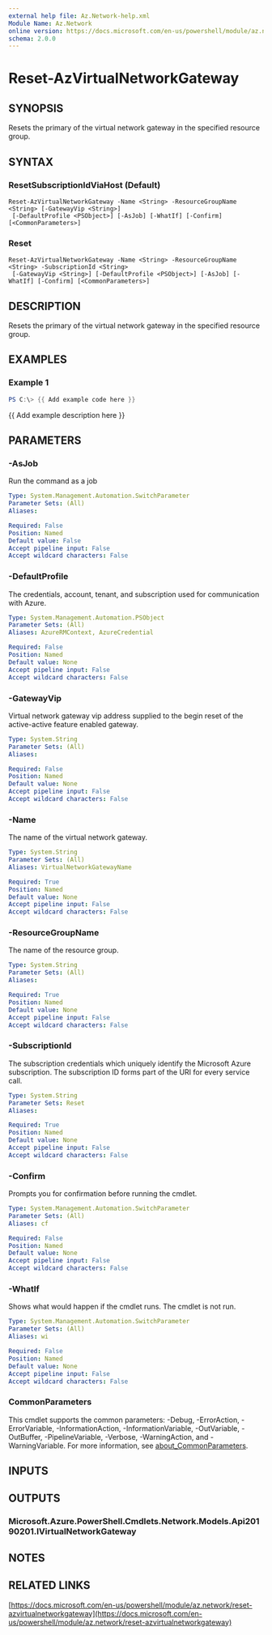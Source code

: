 ```yaml
---
external help file: Az.Network-help.xml
Module Name: Az.Network
online version: https://docs.microsoft.com/en-us/powershell/module/az.network/reset-azvirtualnetworkgateway
schema: 2.0.0
---
```


# Reset-AzVirtualNetworkGateway

## SYNOPSIS
Resets the primary of the virtual network gateway in the specified resource group.

## SYNTAX

### ResetSubscriptionIdViaHost (Default)
```
Reset-AzVirtualNetworkGateway -Name <String> -ResourceGroupName <String> [-GatewayVip <String>]
 [-DefaultProfile <PSObject>] [-AsJob] [-WhatIf] [-Confirm] [<CommonParameters>]
```

### Reset
```
Reset-AzVirtualNetworkGateway -Name <String> -ResourceGroupName <String> -SubscriptionId <String>
 [-GatewayVip <String>] [-DefaultProfile <PSObject>] [-AsJob] [-WhatIf] [-Confirm] [<CommonParameters>]
```

## DESCRIPTION
Resets the primary of the virtual network gateway in the specified resource group.

## EXAMPLES

### Example 1
```powershell
PS C:\> {{ Add example code here }}
```

{{ Add example description here }}

## PARAMETERS

### -AsJob
Run the command as a job

```yaml
Type: System.Management.Automation.SwitchParameter
Parameter Sets: (All)
Aliases:

Required: False
Position: Named
Default value: False
Accept pipeline input: False
Accept wildcard characters: False
```

### -DefaultProfile
The credentials, account, tenant, and subscription used for communication with Azure.

```yaml
Type: System.Management.Automation.PSObject
Parameter Sets: (All)
Aliases: AzureRMContext, AzureCredential

Required: False
Position: Named
Default value: None
Accept pipeline input: False
Accept wildcard characters: False
```

### -GatewayVip
Virtual network gateway vip address supplied to the begin reset of the active-active feature enabled gateway.

```yaml
Type: System.String
Parameter Sets: (All)
Aliases:

Required: False
Position: Named
Default value: None
Accept pipeline input: False
Accept wildcard characters: False
```

### -Name
The name of the virtual network gateway.

```yaml
Type: System.String
Parameter Sets: (All)
Aliases: VirtualNetworkGatewayName

Required: True
Position: Named
Default value: None
Accept pipeline input: False
Accept wildcard characters: False
```

### -ResourceGroupName
The name of the resource group.

```yaml
Type: System.String
Parameter Sets: (All)
Aliases:

Required: True
Position: Named
Default value: None
Accept pipeline input: False
Accept wildcard characters: False
```

### -SubscriptionId
The subscription credentials which uniquely identify the Microsoft Azure subscription.
The subscription ID forms part of the URI for every service call.

```yaml
Type: System.String
Parameter Sets: Reset
Aliases:

Required: True
Position: Named
Default value: None
Accept pipeline input: False
Accept wildcard characters: False
```

### -Confirm
Prompts you for confirmation before running the cmdlet.

```yaml
Type: System.Management.Automation.SwitchParameter
Parameter Sets: (All)
Aliases: cf

Required: False
Position: Named
Default value: None
Accept pipeline input: False
Accept wildcard characters: False
```

### -WhatIf
Shows what would happen if the cmdlet runs.
The cmdlet is not run.

```yaml
Type: System.Management.Automation.SwitchParameter
Parameter Sets: (All)
Aliases: wi

Required: False
Position: Named
Default value: None
Accept pipeline input: False
Accept wildcard characters: False
```

### CommonParameters
This cmdlet supports the common parameters: -Debug, -ErrorAction, -ErrorVariable, -InformationAction, -InformationVariable, -OutVariable, -OutBuffer, -PipelineVariable, -Verbose, -WarningAction, and -WarningVariable. For more information, see [about_CommonParameters](http://go.microsoft.com/fwlink/?LinkID=113216).

## INPUTS

## OUTPUTS

### Microsoft.Azure.PowerShell.Cmdlets.Network.Models.Api20190201.IVirtualNetworkGateway
## NOTES

## RELATED LINKS

[https://docs.microsoft.com/en-us/powershell/module/az.network/reset-azvirtualnetworkgateway](https://docs.microsoft.com/en-us/powershell/module/az.network/reset-azvirtualnetworkgateway)

